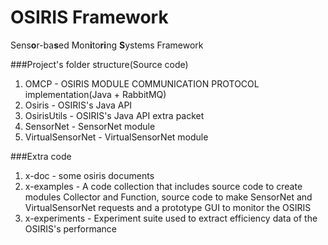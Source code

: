 OSIRIS Framework
======

Sens<b>o</b>r-ba<b>s</b>ed Mon<b>i</b>to<b>ri</b>ng <b>S</b>ystems Framework 


###Project's folder structure(Source code) 

1. OMCP - OSIRIS MODULE COMMUNICATION PROTOCOL implementation(Java + RabbitMQ)
1. Osiris - OSIRIS's Java API
1. OsirisUtils -  OSIRIS's Java API extra packet
1. SensorNet - SensorNet module
1. VirtualSensorNet - VirtualSensorNet module


###Extra code
1. x-doc - some osiris documents
1. x-examples -	A code collection that includes source code to create modules Collector and Function, source code to make SensorNet and VirtualSensorNet requests and a prototype GUI to monitor the OSIRIS
1. x-experiments - Experiment suite used to extract efficiency data of the OSIRIS's performance
